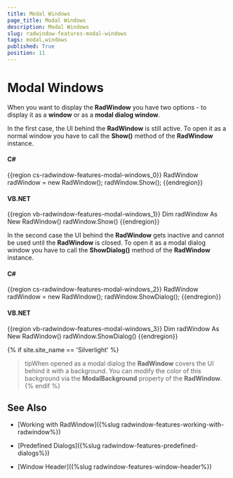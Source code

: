 ```yaml
---
title: Modal Windows
page_title: Modal Windows
description: Modal Windows
slug: radwindow-features-modal-windows
tags: modal,windows
published: True
position: 11
---
```


# Modal Windows

When you want to display the __RadWindow__ you have two options - to display it as a __window__ or as a __modal dialog window__.

In the first case, the UI behind the __RadWindow__ is still active. To open it as a normal window you have to call the __Show()__ method of the __RadWindow__ instance.

#### __C#__

{{region cs-radwindow-features-modal-windows_0}}
	RadWindow radWindow = new RadWindow();
	radWindow.Show();
{{endregion}}

#### __VB.NET__

{{region vb-radwindow-features-modal-windows_1}}
	Dim radWindow As New RadWindow()
	radWindow.Show()
{{endregion}}

In the second case the UI behind the __RadWindow__ gets inactive and cannot be used until the __RadWindow__ is closed. To open it as a modal dialog window you have to call the __ShowDialog()__ method of the __RadWindow__ instance.

#### __C#__

{{region cs-radwindow-features-modal-windows_2}}
	RadWindow radWindow = new RadWindow();
	radWindow.ShowDialog();
{{endregion}}

#### __VB.NET__

{{region vb-radwindow-features-modal-windows_3}}
	Dim radWindow As New RadWindow()
	radWindow.ShowDialog()
{{endregion}}

{% if site.site_name == 'Silverlight' %}
>tipWhen opened as a modal dialog the __RadWindow__ covers the UI behind it with a background. You can modify the color of this background via the __ModalBackground__ property of the __RadWindow__.
{% endif %}

## See Also

 * [Working with RadWindow]({%slug radwindow-features-working-with-radwindow%})

 * [Predefined Dialogs]({%slug radwindow-features-predefined-dialogs%})

 * [Window Header]({%slug radwindow-features-window-header%})
